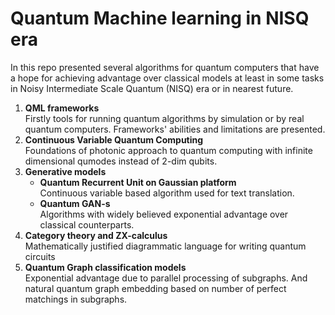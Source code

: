 # Quantum Machine learning in NISQ era

In this repo presented several algorithms for quantum computers that have a hope for achieving advantage over classical models at least in some tasks in Noisy Intermediate Scale Quantum (NISQ) era or in nearest future.

1. **QML frameworks**  
  Firstly tools for running quantum algorithms by simulation or by real quantum computers. Frameworks' abilities and limitations are presented.
1. **Continuous Variable Quantum Computing**  
  Foundations of photonic approach to quantum computing with infinite dimensional qumodes instead of 2-dim qubits. 
2. **Generative models**
   - **Quantum Recurrent Unit on Gaussian platform**  
   Continuous variable based algorithm used for text translation.
   - **Quantum GAN-s**  
   Algorithms with widely believed exponential advantage over classical counterparts.   
3. **Category theory and ZX-calculus**     
    Mathematically justified diagrammatic language for writing quantum circuits
4. **Quantum Graph classification models**  
Exponential advantage due to parallel processing of subgraphs. And natural quantum graph embedding based on number of perfect matchings in subgraphs. 
